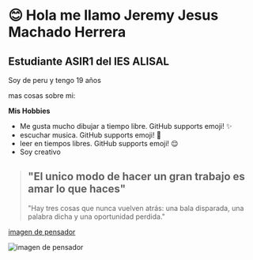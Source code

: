   <h1>😊 Hola me llamo Jeremy Jesus Machado Herrera</h1>

<h2>Estudiante ASIR1 del IES ALISAL</h2>

Soy de peru y tengo 19 años

mas cosas sobre mi:

**Mis Hobbies**

* Me gusta mucho dibujar a tiempo libre. GitHub supports emoji! ✨
* escuchar musica. GitHub supports emoji! 🎵 
* leer en tiempos libres. GitHub supports emoji! 😌
* Soy creativo 


> <h2>"El unico modo de hacer un gran trabajo es amar lo que haces"</h2>
> "Hay tres cosas que nunca vuelven atrás: una bala disparada, una palabra dicha y una oportunidad perdida."


[imagen de pensador](https://static.wikia.nocookie.net/pensamientocritico/images/3/30/HL2nWNELW8Ll5oXtHwyPDTl72eJkfbmt4t8yenImKBVaiQDB_Rd1H6kmuBWtceBJ.jpeg/revision/latest/scale-to-width-down/455?cb=20130506005608&path-prefix=es)

![imagen de pensador](https://static.wikia.nocookie.net/pensamientocritico/images/3/30/HL2nWNELW8Ll5oXtHwyPDTl72eJkfbmt4t8yenImKBVaiQDB_Rd1H6kmuBWtceBJ.jpeg/revision/latest/scale-to-width-down/455?cb=20130506005608&path-prefix=es)


 

